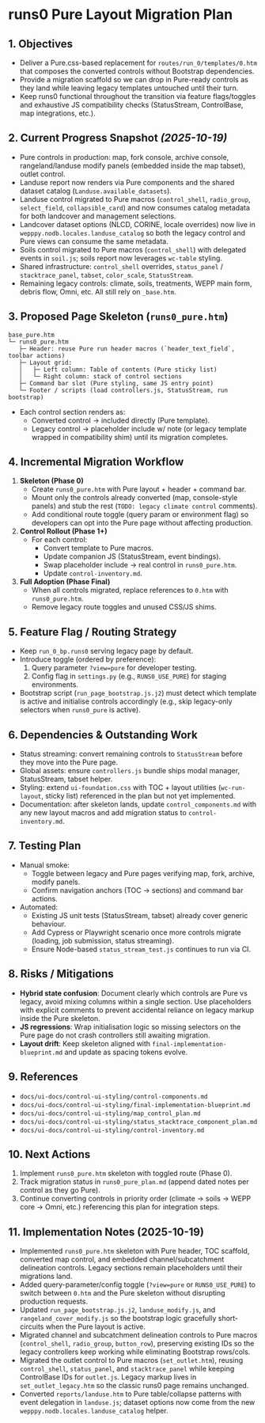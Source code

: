 # runs0 Pure Layout Migration Plan

## 1. Objectives
- Deliver a Pure.css-based replacement for `routes/run_0/templates/0.htm` that composes the converted controls without Bootstrap dependencies.
- Provide a migration scaffold so we can drop in Pure-ready controls as they land while leaving legacy templates untouched until their turn.
- Keep runs0 functional throughout the transition via feature flags/toggles and exhaustive JS compatibility checks (StatusStream, ControlBase, map integrations, etc.).

## 2. Current Progress Snapshot _(2025-10-19)_
- Pure controls in production: map, fork console, archive console, rangeland/landuse modify panels (embedded inside the map tabset), outlet control.
- Landuse report now renders via Pure components and the shared dataset catalog (`Landuse.available_datasets`).
- Landuse control migrated to Pure macros (`control_shell`, `radio_group`, `select_field`, `collapsible_card`) and now consumes catalog metadata for both landcover and management selections.
- Landcover dataset options (NLCD, CORINE, locale overrides) now live in `wepppy.nodb.locales.landuse_catalog` so both the legacy control and Pure views can consume the same metadata.
- Soils control migrated to Pure macros (`control_shell`) with delegated events in `soil.js`; soils report now leverages `wc-table` styling.
- Shared infrastructure: `control_shell` overrides, `status_panel` / `stacktrace_panel`, `tabset`, `color_scale`, `StatusStream`.
- Remaining legacy controls: climate, soils, treatments, WEPP main form, debris flow, Omni, etc. All still rely on `_base.htm`.

## 3. Proposed Page Skeleton (`runs0_pure.htm`)
```
base_pure.htm
└─ runs0_pure.htm
   ├─ Header: reuse Pure run header macros (`header_text_field`, toolbar actions)
   ├─ Layout grid:
   │   ├─ Left column: Table of contents (Pure sticky list)
   │   └─ Right column: stack of control sections
   ├─ Command bar slot (Pure styling, same JS entry point)
   └─ Footer / scripts (load controllers.js, StatusStream, run bootstrap)
```
- Each control section renders as:
  - Converted control → included directly (Pure template).
  - Legacy control → placeholder include w/ note (or legacy template wrapped in compatibility shim) until its migration completes.

## 4. Incremental Migration Workflow
1. **Skeleton (Phase 0)**
   - Create `runs0_pure.htm` with Pure layout + header + command bar.
   - Mount only the controls already converted (map, console-style panels) and stub the rest (`TODO: legacy climate control` comments).
   - Add conditional route toggle (query param or environment flag) so developers can opt into the Pure page without affecting production.
2. **Control Rollout (Phase 1+)**
   - For each control:
     - Convert template to Pure macros.
     - Update companion JS (StatusStream, event bindings).
     - Swap placeholder include → real control in `runs0_pure.htm`.
     - Update `control-inventory.md`.
3. **Full Adoption (Phase Final)**
   - When all controls migrated, replace references to `0.htm` with `runs0_pure.htm`.
   - Remove legacy route toggles and unused CSS/JS shims.

## 5. Feature Flag / Routing Strategy
- Keep `run_0_bp.runs0` serving legacy page by default.
- Introduce toggle (ordered by preference):
  1. Query parameter `?view=pure` for developer testing.
  2. Config flag in `settings.py` (e.g., `RUNS0_USE_PURE`) for staging environments.
- Bootstrap script (`run_page_bootstrap.js.j2`) must detect which template is active and initialise controls accordingly (e.g., skip legacy-only selectors when `runs0_pure` is active).

## 6. Dependencies & Outstanding Work
- Status streaming: convert remaining controls to `StatusStream` before they move into the Pure page.
- Global assets: ensure `controllers.js` bundle ships modal manager, StatusStream, tabset helper.
- Styling: extend `ui-foundation.css` with TOC + layout utilities (`wc-run-layout`, sticky list) referenced in the plan but not yet implemented.
- Documentation: after skeleton lands, update `control_components.md` with any new layout macros and add migration status to `control-inventory.md`.

## 7. Testing Plan
- Manual smoke:
  - Toggle between legacy and Pure pages verifying map, fork, archive, modify panels.
  - Confirm navigation anchors (TOC -> sections) and command bar actions.
- Automated:
  - Existing JS unit tests (StatusStream, tabset) already cover generic behaviour.
  - Add Cypress or Playwright scenario once more controls migrate (loading, job submission, status streaming).
  - Ensure Node-based `status_stream_test.js` continues to run via CI.

## 8. Risks / Mitigations
- **Hybrid state confusion**: Document clearly which controls are Pure vs legacy, avoid mixing columns within a single section. Use placeholders with explicit comments to prevent accidental reliance on legacy markup inside the Pure skeleton.
- **JS regressions**: Wrap initialisation logic so missing selectors on the Pure page do not crash controllers still awaiting migration.
- **Layout drift**: Keep skeleton aligned with `final-implementation-blueprint.md` and update as spacing tokens evolve.

## 9. References
- `docs/ui-docs/control-ui-styling/control-components.md`
- `docs/ui-docs/control-ui-styling/final-implementation-blueprint.md`
- `docs/ui-docs/control-ui-styling/map_control_plan.md`
- `docs/ui-docs/control-ui-styling/status_stacktrace_component_plan.md`
- `docs/ui-docs/control-ui-styling/control-inventory.md`

## 10. Next Actions
1. Implement `runs0_pure.htm` skeleton with toggled route (Phase 0).
2. Track migration status in `runs0_pure_plan.md` (append dated notes per control as they go Pure).
3. Continue converting controls in priority order (climate → soils → WEPP core → Omni, etc.) referencing this plan for integration steps.

## 11. Implementation Notes (2025-10-19)
- Implemented `runs0_pure.htm` skeleton with Pure header, TOC scaffold, converted map control, and embedded channel/subcatchment delineation controls. Legacy sections remain placeholders until their migrations land.
- Added query-parameter/config toggle (`?view=pure` or `RUNS0_USE_PURE`) to switch between `0.htm` and the Pure skeleton without disrupting production requests.
- Updated `run_page_bootstrap.js.j2`, `landuse_modify.js`, and `rangeland_cover_modify.js` so the bootstrap logic gracefully short-circuits when the Pure layout is active.
- Migrated channel and subcatchment delineation controls to Pure macros (`control_shell`, `radio_group`, `button_row`), preserving existing IDs so the legacy controllers keep working while eliminating Bootstrap rows/cols.
- Migrated the outlet control to Pure macros (`set_outlet.htm`), reusing `control_shell`, `status_panel`, and `stacktrace_panel` while keeping ControlBase IDs for `outlet.js`. Legacy markup lives in `set_outlet_legacy.htm` so the classic runs0 page remains unchanged.
- Converted `reports/landuse.htm` to Pure table/collapse patterns with event delegation in `landuse.js`; dataset options now come from the new `wepppy.nodb.locales.landuse_catalog` helper.
